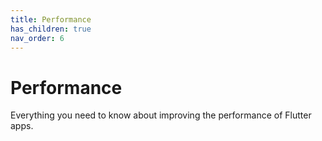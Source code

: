 ```yaml
---
title: Performance
has_children: true
nav_order: 6
---
```


# Performance

Everything you need to know about improving the performance of Flutter apps.